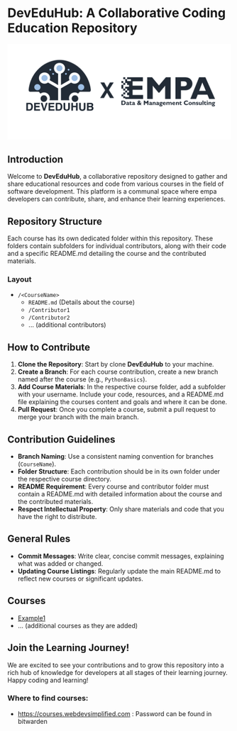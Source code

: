 # DevEduHub: A Collaborative Coding Education Repository

![DEVHUBLOGO](/assets/images/DEVEDUHUB.png)

## Introduction
Welcome to **DevEduHub**, a collaborative repository designed to gather and share educational resources and code from various courses in the field of software development. This platform is a communal space where empa developers can contribute, share, and enhance their learning experiences.

## Repository Structure
Each course has its own dedicated folder within this repository. These folders contain subfolders for individual contributors, along with their code and a specific README.md detailing the course and the contributed materials.

### Layout
- `/<CourseName>`
  - `README.md` (Details about the course)
  - `/Contributor1`
  - `/Contributor2`
  - ... (additional contributors)

## How to Contribute
1. **Clone the Repository**: Start by clone **DevEduHub** to your machine.
2. **Create a Branch**: For each course contribution, create a new branch named after the course (e.g., `PythonBasics`).
3. **Add Course Materials**: In the respective course folder, add a subfolder with your username. Include your code, resources, and a README.md file explaining the courses content and goals and where it can be done.
4. **Pull Request**: Once you complete a course, submit a pull request to merge your branch with the main branch.

## Contribution Guidelines
- **Branch Naming**: Use a consistent naming convention for branches (`CourseName`).
- **Folder Structure**: Each contribution should be in its own folder under the respective course directory.
- **README Requirement**: Every course and contributor folder must contain a README.md with detailed information about the course and the contributed materials.
- **Respect Intellectual Property**: Only share materials and code that you have the right to distribute.

## General Rules
- **Commit Messages**: Write clear, concise commit messages, explaining what was added or changed.
- **Updating Course Listings**: Regularly update the main README.md to reflect new courses or significant updates.

## Courses
- [Example1](/Example1/README.md)
- ... (additional courses as they are added)

## Join the Learning Journey!
We are excited to see your contributions and to grow this repository into a rich hub of knowledge for developers at all stages of their learning journey. Happy coding and learning!

### Where to find courses:
- https://courses.webdevsimplified.com : Password can be found in bitwarden

